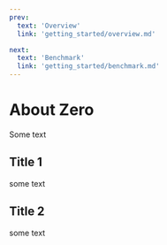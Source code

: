 ```yaml
---
prev:
  text: 'Overview'
  link: 'getting_started/overview.md'

next:
  text: 'Benchmark'
  link: 'getting_started/benchmark.md'
---
```




# About Zero

Some text

## Title 1

some text

## Title 2

some text
